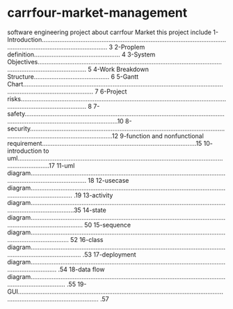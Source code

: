 # carrfour-market-management
software engineering project about carrfour Market
this project include
 1-Introduction………………………………………………………………………………………………………………………………………………  3
 2-Proplem definition................................................. 4
 3-System Objectives…………………………………………………………………………………………………………………………………… 5
 4-Work Breakdown Structure........................................... 6
 5-Gantt Chart……………………………………………………………………………………………………………………………………………….  7
 6-Project risks……………………………………………………………………………………………………………………………………………… 8
 7-safety………………………………………………………………………………………………………………………………………………………...…10
 8-security……………………………………………………………………………………………………………………………………………………...12
9-function and nonfunctional requirement…………………………………………………………………………….15
10- introduction to uml……………………………………………………………………………………………………………………………17 
11-uml diagram…………………………………………………………………………………………………………………………………………    18
12-usecase diagram…………………………………………………………………………………………………………………………………. .19
13-activity diagram…………………………………………………………………………………………………………………………………..35
 14-state diagram………………………………………………………………………………………………………………………………………. 50
15-sequence diagram……………………………………………………………………………………………………………………………….. 52
16-class diagram………………………………………………………………………………………………………………………………………  .53
17-deployment diagram…………………………………………………………………………………………………………………………. .54
18-data flow diagram……………………………………………………………………………………………………………………………… .55
19-GUI…………………………………………………………………………………………………………………………………………………….      .57

